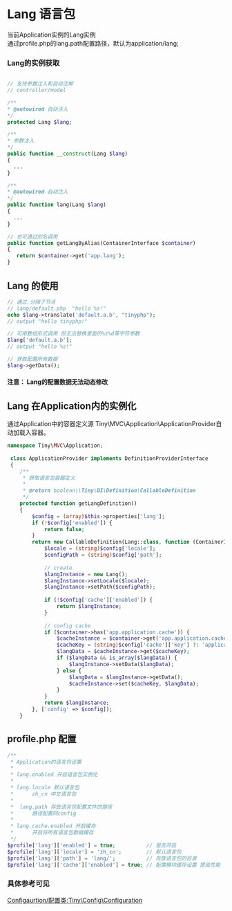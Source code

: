 Lang 语言包
====
   当前Application实例的Lang实例   
   通过profile.php的lang.path配置路径，默认为application/lang;   

### Lang的实例获取
```php

// 支持参数注入和自动注解
// controller/model

/**
* @autowired 自动注入
*/
protected Lang $lang;

/**
* 参数注入
*/
public function __construct(Lang $lang)
{
  ...
}

/**
* @autowired 自动注入
*/
public function lang(Lang $lang) 
{
  ...
}

// 也可通过别名调用
public function getLangByAlias(ContainerInterface $container)
{
   return $container->get('app.lang');
}
```

Lang 的使用
----

```php
// 通过.分隔子节点
// lang/default.php  "hello %s!"
echo $lang->translate('default.a.b', "tinyphp");
// output "hello tinyphp!"

// 可用数组形式调用 但无法替换里面的%s%d等字符参数
$lang['default.a.b'];
// output "hello %s!"

// 获取配置所有数据
$lang->getData();

```
#### 注意： Lang的配置数据无法动态修改


Lang 在Application内的实例化
----

通过Application中的容器定义源 Tiny\MVC\Application\ApplicationProvider自动加载入容器。

```php
namespace Tiny\MVC\Application;
   
 class ApplicationProvider implements DefinitionProviderInterface
 {
    /**
     * 获取语言包容器定义
     *
     * @return boolean|\Tiny\DI\Definition\CallableDefinition
     */
    protected function getLangDefinition()
    {
        $config = (array)$this->properties['lang'];
        if (!$config['enabled']) {
            return false;
        }
        return new CallableDefinition(Lang::class, function (ContainerInterface $container, array $config) {   
            $locale = (string)$config['locale'];
            $configPath = (string)$config['path'];
            
            // create
            $langInstance = new Lang();
            $langInstance->setLocale($locale);
            $langInstance->setPath($configPath);
            
            if (!$config['cache']['enabled']) {
                return $langInstance;
            }
            
            // config cache
            if ($container->has('app.application.cache')) {
                $cacheInstance = $container->get('app.application.cache');
                $cacheKey = (string)$config['cache']['key'] ?: 'application.cache.lang';
                $langData = $cacheInstance->get($cacheKey);
                if ($langData && is_array($langData)) {
                    $langInstance->setData($langData);
                } else {
                    $langData = $langInstance->getData();
                    $cacheInstance->set($cacheKey, $langData);
                }
            }
            return $langInstance;
        }, ['config' => $config]);
    }
```

profile.php 配置
----
```php
/**
 * Application的语言包设置
 * 
 * lang.enabled 开启语言包实例化
 *   
 * lang.locale 默认语言包
 *      zh_cn 中文语言包
 *  
 *  lang.path 存放语言包配置文件的路径
 *      路径配置同config
 *      
 * lang.cache.enabled 开启缓存
 *      开启将所有语言包数据缓存
 */
$profile['lang']['enabled'] = true;          // 是否开启
$profile['lang']['locale'] = 'zh_cn';        // 默认语言包
$profile['lang']['path'] = 'lang/';          // 存放语言包的目录
$profile['lang']['cache']['enabled'] = true; // 配置模块缓存设置 提高性能
```

### 具体参考可见   
[Configaurtion/配置类:Tiny\Config\Configuration](https://github.com/tinyphporg/tinyphp-dcos/blob/master/docs/manual/lib/configuration.md)

